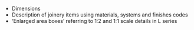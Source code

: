 - Dimensions
- Description of joinery items using materials, systems and finishes codes
- ‘Enlarged area boxes’ referring to <span class="highlight-red">1:2</span> and <span class="highlight-red">1:1</span> scale details in L series